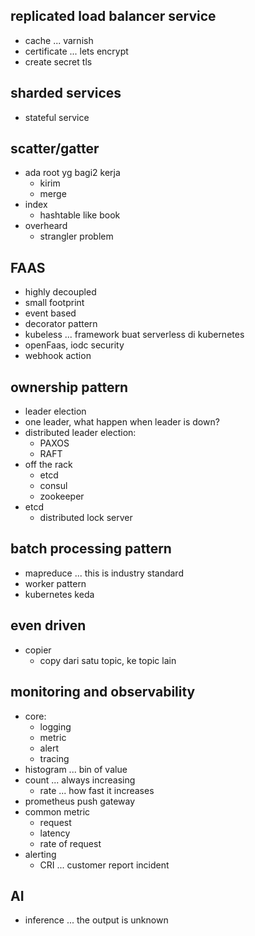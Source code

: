 ## replicated load balancer service
- cache ... varnish
- certificate ... lets encrypt
- create secret tls 

## sharded services
- stateful service

## scatter/gatter
- ada root yg bagi2 kerja
  - kirim
  - merge
- index
  - hashtable like book
- overheard
  - strangler problem

## FAAS
- highly decoupled
- small footprint
- event based
- decorator pattern
- kubeless ... framework buat serverless di kubernetes
- openFaas, iodc security
- webhook action

## ownership pattern
- leader election
- one leader, what happen when leader is down?
- distributed leader election:
  - PAXOS
  - RAFT
- off the rack
  - etcd
  - consul
  - zookeeper
- etcd
  - distributed lock server

## batch processing pattern
- mapreduce ... this is industry standard
- worker pattern
- kubernetes keda

## even driven
- copier
  - copy dari satu topic, ke topic lain

## monitoring and observability
- core:
  - logging
  - metric
  - alert
  - tracing
- histogram ... bin of value
- count ... always increasing
  - rate ... how fast it increases
- prometheus push gateway
- common metric
  - request
  - latency
  - rate of request
- alerting
  - CRI ... customer report incident

## AI
- inference ... the output is unknown



